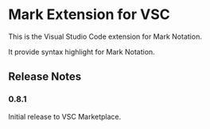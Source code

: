 # Mark Extension for VSC

This is the Visual Studio Code extension for Mark Notation.

It provide syntax highlight for Mark Notation.

## Release Notes

### 0.8.1

Initial release to VSC Marketplace.


